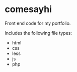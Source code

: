 # comesayhi
Front end code for my portfolio.

Includes the following file types:
- html
- css
- less
- js
- php

